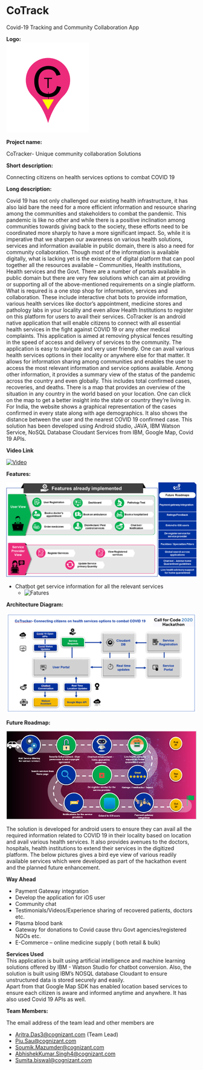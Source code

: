 # CoTrack
Covid-19 Tracking and Community Collaboration App

**Logo:**  
![Logo](https://github.com/aritra0925/CoTrack/blob/master/logo.png?raw=true)  

**Project name:**  
  
CoTracker- Unique community collaboration Solutions  

**Short description:**
    
Connecting citizens on health services options to combat COVID 19

**Long description:**  
  
Covid 19 has not only challenged our existing health infrastructure, it has also laid bare the need for a more efficient information and resource sharing among the communities and stakeholders to combat the pandemic. This pandemic is like no other and while there is a positive inclination among communities towards giving back to the society, these efforts need to be coordinated more sharply to have a more significant impact.
So, while it is imperative that we sharpen our awareness on various health solutions, services and information available in public domain, there is also a need for community collaboration. Though most of the information is available digitally, what is lacking yet is the existence of digital platform that can pool together all the resources available – Communities, Health institutions, Health services and the Govt.
There are a number of portals available in public domain but there are very few solutions which can aim at providing or supporting all of the above-mentioned requirements on a single platform.
What is required is a one stop shop for information, services and collaboration. These include interactive chat bots to provide information, various health services like doctor’s appointment, medicine stores and pathology labs in your locality and even allow Health Institutions to register on this platform for users to avail their services. 
CoTracker is an android native application that will enable citizens to connect with all essential health services in the fight against COVID 19 or any other medical complaints. This application is aimed at removing physical fences resulting in the speed of access and delivery of services to the community. 
The application is easy to navigate and very user friendly. One can avail various health services options in their locality or anywhere else for that matter. It allows for information sharing among communities and enables the user to access the most relevant information and service options available. 
Among other information, it provides a summary view of the status of the pandemic across the country and even globally. This includes total confirmed cases, recoveries, and deaths. There is a map that provides an overview of the situation in any country in the world based on your location. One can click on the map to get a better insight into the state or country they’re living in. For India, the website shows a graphical representation of the cases confirmed in every state along with age demographics. It also shows the distance between the user and the nearest COVID 19 confirmed case. 
This solution has been developed using Android studio, JAVA, IBM Watson Service, NoSQL Database Cloudant Services from IBM, Google Map, Covid 19 APIs.

**Video Link**  
  
[![Video](http://img.youtube.com/vi/gPEU3JHNKx4/0.jpg)](http://www.youtube.com/watch?v=gPEU3JHNKx4)

**Features:**  
  
![Fatures](https://github.com/aritra0925/CoTrack/blob/master/features.png?raw=true)

* Chatbot get service information for all the relevant services
  * ![Fatures](https://github.com/aritra0925/CoTrack/blob/master/clippings/chatbot_avail_services.gif?raw=true)

**Architecture Diagram:**  
    
![Architecture](https://github.com/aritra0925/CoTrack/blob/master/architecture.png?raw=true)

**Future Roadmap:**  
  
![Architecture](https://github.com/aritra0925/CoTrack/blob/master/roadmap.png?raw=true)

The solution is developed for android users to ensure they can avail all the required information related to COVID 19 in their locality based on location and avail various health services. It also provides avenues to the doctors, hospitals, health institutions to extend their services in the digitized platform.
The below pictures gives a bird eye view of various readily available services which were developed as part of the hackathon event and the planned future enhancement.

**Way Ahead** 
* Payment Gateway integration
* Develop the application for iOS user
* Community chat
* Testimonials/Videos/Experience sharing of recovered patients, doctors etc.
* Plasma blood bank
* Gateway for donations to Covid cause thru Govt agencies/registered NGOs etc.
* E-Commerce – online medicine supply ( both retail & bulk)

**Services Used**  
This application is built using artificial intelligence and machine learning solutions offered by IBM - Watson Studio for chatbot conversion. 
Also, the solution is built using IBM’s NOSQL database Cloudant to ensure unstructured data is stored securely and easily.  
Apart from that Google Map SDK has enabled location based services to ensure each citizen is aware and informed anytime and anywhere. It has also used Covid 19 APIs as well.

**Team Members:** 
   
The email address of the team lead and other members are  

* Aritra.Das3@cognizant.com (Team Lead)
* Piu.Sau@cognizant.com
* Soumik.Mazumder@cognizant.com
* AbhishekKumar.Singh4@cognizant.com
* Sumita.biswal@cognizant.com


